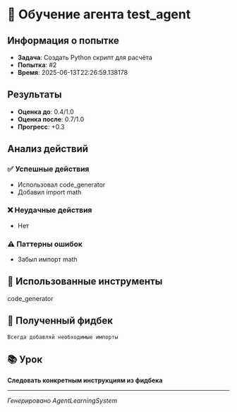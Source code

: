 # 🧠 Обучение агента test_agent

## Информация о попытке
- **Задача**: Создать Python скрипт для расчёта
- **Попытка**: #2
- **Время**: 2025-06-13T22:26:59.138178

## Результаты
- **Оценка до**: 0.4/1.0
- **Оценка после**: 0.7/1.0
- **Прогресс**: +0.3

## Анализ действий

### ✅ Успешные действия
- Использовал code_generator
- Добавил import math

### ❌ Неудачные действия
- Нет

### ⚠️ Паттерны ошибок
- Забыл импорт math

## 🔧 Использованные инструменты
code_generator

## 📝 Полученный фидбек
```
Всегда добавляй необходимые импорты
```

## 📚 Урок
**Следовать конкретным инструкциям из фидбека**

---
*Генерировано AgentLearningSystem*
